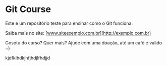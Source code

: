 # Git Course

Este é um repositório teste para ensinar como o Git funciona.

Saiba mais no site: [www.siteexemplo.com.br](http://exemplo.com.br)

Gosotu do curso? Quer mais? Ajude com uma doação, até um café é valido =)

kjdfklhdkjhfjhdjlfhdjjd
